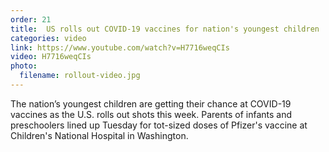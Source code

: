 ```yaml
---
order: 21
title:  US rolls out COVID-19 vaccines for nation's youngest children
categories: video
link: https://www.youtube.com/watch?v=H7716weqCIs
video: H7716weqCIs
photo:
  filename: rollout-video.jpg
---
```


The nation’s youngest children are getting their chance at COVID-19 vaccines as the U.S. rolls out shots this week. Parents of infants and preschoolers lined up Tuesday for tot-sized doses of Pfizer's vaccine at Children's National Hospital in Washington.